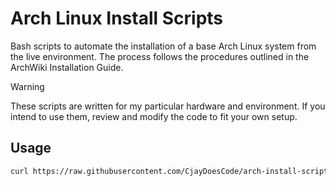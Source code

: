 # Arch Linux Install Scripts

Bash scripts to automate the installation of a base Arch Linux system from the live environment. The process follows the procedures outlined in the ArchWiki Installation Guide.

> [!WARNING]
> These scripts are written for my particular hardware and environment. If you intend to use them, review and modify the code to fit your own setup.

## Usage

```bash
curl https://raw.githubusercontent.com/CjayDoesCode/arch-install-scripts/refs/heads/main/install.sh | bash
```
